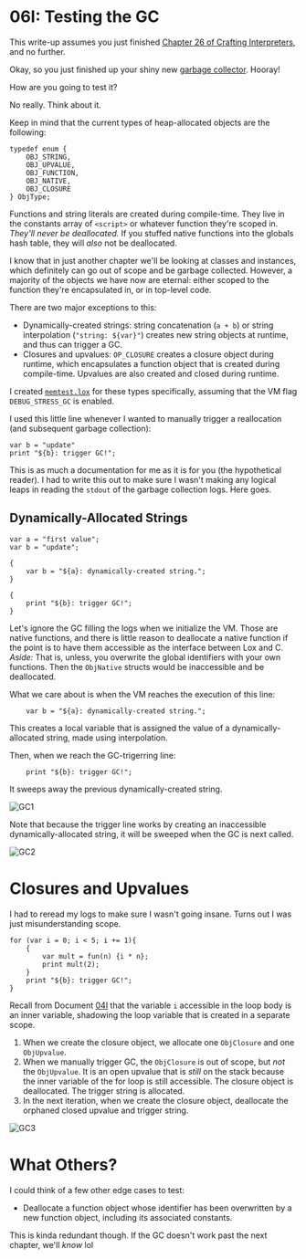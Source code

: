 # 06I: Testing the GC

This write-up assumes you just finished [Chapter 26 of Crafting Interpreters](https://craftinginterpreters.com/garbage-collection.html#when-to-collect), and no further.

Okay, so you just finished up your shiny new [garbage collector](https://craftinginterpreters.com/garbage-collection.html#when-to-collect). Hooray!

How are you going to test it?

No really. Think about it.

Keep in mind that the current types of heap-allocated objects are the following:

```
typedef enum {
    OBJ_STRING,
    OBJ_UPVALUE,
    OBJ_FUNCTION,
    OBJ_NATIVE,
    OBJ_CLOSURE
} ObjType;
```

Functions and string literals are created during compile-time. They live in the constants array of `<script>` or whatever function they're scoped in. *They'll never be deallocated.* If you stuffed native functions into the globals hash table, they will *also* not be deallocated.

I know that in just another chapter we'll be looking at classes and instances, which definitely can go out of scope and be garbage collected. However, a majority of the objects we have now are eternal: either scoped to the function they're encapsulated in, or in top-level code.

There are two major exceptions to this:  
- Dynamically-created strings: string concatenation (`a + b`) or string interpolation (`"string: ${var}"`) creates new string objects at runtime, and thus can trigger a GC.
- Closures and upvalues: `OP_CLOSURE` creates a closure object during runtime, which encapsulates a function object that is created during compile-time. Upvalues are also created and closed during runtime.

I created [`memtest.lox`](../../tests/memtest.lox) for these types specifically, assuming that the VM flag `DEBUG_STRESS_GC` is enabled.  

I used this little line whenever I wanted to manually trigger a reallocation (and subsequent garbage collection):

```
var b = "update"
print "${b}: trigger GC!";
```

This is as much a documentation for me as it is for you (the hypothetical reader). I had to write this out to make sure I wasn't making any logical leaps in reading the `stdout` of the garbage collection logs. Here goes.

## Dynamically-Allocated Strings

```
var a = "first value";
var b = "update";

{
    var b = "${a}: dynamically-created string.";
}

{
    print "${b}: trigger GC!";
}
```

Let's ignore the GC filling the logs when we initialize the VM. Those are native functions, and there is little reason to deallocate a native function if the point is to have them accessible as the interface between Lox and C.  
*Aside:* That is, unless, you overwrite the global identifiers with your own functions. Then the `ObjNative` structs would be inaccessible and be deallocated.

What we care about is when the VM reaches the execution of this line:

```
    var b = "${a}: dynamically-created string.";
```

This creates a local variable that is assigned the value of a dynamically-allocated string, made using interpolation.

Then, when we reach the GC-trigerring line:

```
    print "${b}: trigger GC!";
```

It sweeps away the previous dynamically-created string.

![GC1](https://github.com/user-attachments/assets/b1dd0231-4bbf-4588-9218-7f9daff1353e)

Note that because the trigger line works by creating an inaccessible dynamically-allocated string, it will be sweeped when the GC is next called.

![GC2](https://github.com/user-attachments/assets/9d870553-c246-4657-bcca-61ede27fda8a)

# Closures and Upvalues

I had to reread my logs to make sure I wasn't going insane. Turns out I was just misunderstanding scope.

```
for (var i = 0; i < 5; i += 1){
    {
        var mult = fun(n) {i * n};
        print mult(2);
    }
    print "${b}: trigger GC!";
}
```

Recall from Document [04I](04I_LoopVariableClosure.md) that the variable `i` accessible in the loop body is an inner variable, shadowing the loop variable that is created in a separate scope.

1. When we create the closure object, we allocate one `ObjClosure` and one `ObjUpvalue`.  
2. When we manually trigger GC, the `ObjClosure` is out of scope, but *not* the `ObjUpvalue`. It is an open upvalue that is *still* on the stack because the inner variable of the for loop is still accessible. The closure object is deallocated. The trigger string is allocated.  
3. In the next iteration, when we create the closure object, deallocate the orphaned closed upvalue and trigger string.

![GC3](https://github.com/user-attachments/assets/179da8fe-9eee-49e4-95b7-692c9fb46e3b)

# What Others?

I could think of a few other edge cases to test:

- Deallocate a function object whose identifier has been overwritten by a new function object, including its associated constants.

This is kinda redundant though. If the GC doesn't work past the next chapter, we'll *know* lol
